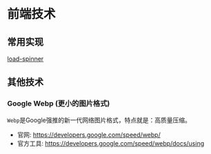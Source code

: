 # 前端技术

## 常用实现

[load-spinner](./loading-spinner.html)


## 其他技术

### Google Webp (更小的图片格式)

`Webp`是Google强推的新一代网络图片格式，特点就是：高质量压缩。
* 官网: <https://developers.google.com/speed/webp/>
* 官方工具: <https://developers.google.com/speed/webp/docs/using>